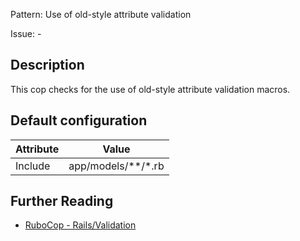 Pattern: Use of old-style attribute validation

Issue: -

## Description

This cop checks for the use of old-style attribute validation macros.

## Default configuration

Attribute | Value
--- | ---
Include | app/models/\*\*/\*.rb

## Further Reading

* [RuboCop - Rails/Validation](https://rubocop.readthedocs.io/en/latest/cops_rails/#railsvalidation)
